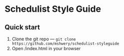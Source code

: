 # Schedulist Style Guide

## Quick start

1. Clone the git repo — `git clone
   https://github.com/mshwery/schedulist-styleguide`
2. Open /index.html in your browser